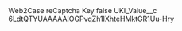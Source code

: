 <?xml version="1.0" encoding="UTF-8"?>
<CustomMetadata xmlns="http://soap.sforce.com/2006/04/metadata" xmlns:xsi="http://www.w3.org/2001/XMLSchema-instance" xmlns:xsd="http://www.w3.org/2001/XMLSchema">
    <label>Web2Case reCaptcha Key</label>
    <protected>false</protected>
    <values>
        <field>UKI_Value__c</field>
        <value xsi:type="xsd:string">6LdtQTYUAAAAAIOGPvqZh1IXhteHMktGR1Uu-Hry</value>
    </values>
</CustomMetadata>

